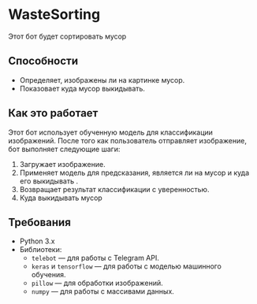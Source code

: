 # WasteSorting

Этот бот будет сортировать мусор

## Способности

- Определяет, изображены ли на картинке мусор.
- Показовает куда мусор выкидывать.


## Как это работает

Этот бот использует обученную модель для классификации изображений. После того как пользователь отправляет изображение, бот выполняет следующие шаги:

1. Загружает изображение.
2. Применяет модель для предсказания, является ли на мусор и куда его выкидывать .
3. Возвращает результат классификации с уверенностью.
4. Куда выкидывать мусор

## Требования

- Python 3.x
- Библиотеки:
  - `telebot` — для работы с Telegram API.
  - `keras` и `tensorflow` — для работы с моделью машинного обучения.
  - `pillow` — для обработки изображений.
  - `numpy` — для работы с массивами данных.
